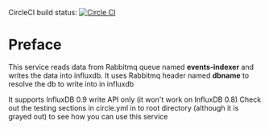 CircleCI build status: [![Circle CI](https://circleci.com/gh/gaia-adm/events-indexer.svg?style=svg)](https://circleci.com/gh/gaia-adm/events-indexer)

Preface
=======
This service reads data from Rabbitmq queue named __events-indexer__ and writes the data into influxdb.
It uses Rabbitmq header named __dbname__ to resolve the db to write into in influxdb

It supports InfluxDB 0.9 write API only (it won't work on InfluxDB 0.8)
Check out the testing sections in circle.yml in to root directory (although it is grayed out) to see how you can use this service
